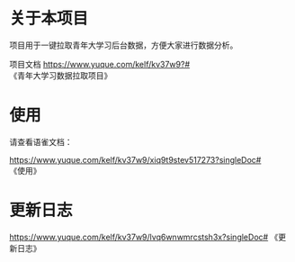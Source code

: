 # 关于本项目

项目用于一键拉取青年大学习后台数据，方便大家进行数据分析。

项目文档 https://www.yuque.com/kelf/kv37w9?# 《青年大学习数据拉取项目》

# 使用

请查看语雀文档：

https://www.yuque.com/kelf/kv37w9/xiq9t9stev517273?singleDoc# 《使用》

# 更新日志

https://www.yuque.com/kelf/kv37w9/lvq6wnwmrcstsh3x?singleDoc# 《更新日志》